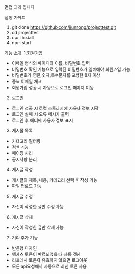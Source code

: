 면접 과제 입니다

실행 가이드
1. git clone https://github.com/jjunnong/projecttest.git
2. cd projecttest
3. npm install
4. npm start

기능 소개.
1.회원가입
  - 이메일 형식의 아이디와 이름, 비밀번호 입력
  - 비밀번호 확인 기능으로 입력된 비밀번호가 일치해야 회원가입 가능
  - 비밀번호가 영문,숫자,특수문자를 포함한 8자 이상
  - 중복 이메일 체크
  - 회원가입 성공 시 자동으로 로그인 페이지 이동
2. 로그인
  - 로그인 성공 시 로컬 스토리지에 사용자 정보 저장
  - 로그인 실패 시 오류 메시지 출력
  - 로그인 후 헤더에 사용자 정보 표시
3. 게시물 목록
  - 카테고리 필터링
  - 검색 기능
  - 페이징 처리
  - 공지사항 분리
4. 게시글 작성
  - 게시글의 제목, 내용, 카테고리 선택 후 작성 가능
  - 파일 업로드 가능
5. 게시글 수정
  - 자신이 작성한 글만 수정 가능
6. 게시글 삭제
  - 자신이 작성한 글만 삭제 가능
7. 기타 추가 기능
  - 반응형 디자인
  - 엑세스 토큰이 만료되었을 때 자동 갱신
  - 리프레시 토큰이 유효하지 않으면 로그아웃
  - 모든 api요청에서 자동으로 최신 토큰 사용
